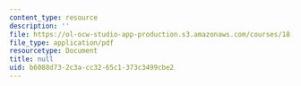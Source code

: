 ```yaml
---
content_type: resource
description: ''
file: https://ol-ocw-studio-app-production.s3.amazonaws.com/courses/18-600-probability-and-random-variables-fall-2019/b6088d732c3acc3265c1373c3499cbe2_MIT18_600F19_lec32.pdf
file_type: application/pdf
resourcetype: Document
title: null
uid: b6088d73-2c3a-cc32-65c1-373c3499cbe2
---
```

